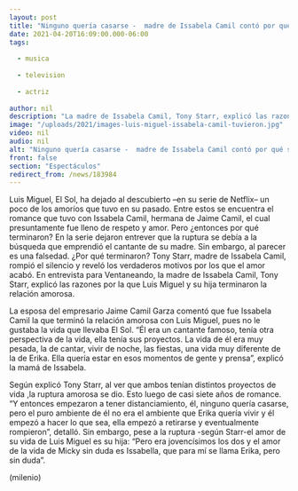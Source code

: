 ```yaml
---
layout: post
title: "Ninguno quería casarse -  madre de Issabela Camil contó por qué su hija terminó con Luis Miguel"
date: 2021-04-20T16:09:00.000-06:00
tags:
  
  - musica
  
  - television
  
  - actriz
  
author: nil
description: "La madre de Issabela Camil, Tony Starr, explicó las razones por la que Luis Miguel y su hija terminaron la relación amorosa. ¿Infidelidad? ¿Por buscar a su madre? ¿Qué fue lo que pasó? "
image: "/uploads/2021/images-luis-miguel-issabela-camil-tuvieron.jpg"
video: nil
audio: nil
alt: "Ninguno quería casarse -  madre de Issabela Camil contó por qué su hija terminó con Luis Miguel"
front: false
section: "Espectáculos"
redirect_from: /news/183984
---
```


Luis Miguel, El Sol, ha dejado al descubierto –en su serie de Netflix– un poco de los amoríos que tuvo en su pasado. Entre estos se encuentra el romance que tuvo con Issabela Camil, hermana de Jaime Camil, el cual presuntamente fue lleno de respeto y amor. Pero ¿entonces por qué terminaron? En la serie dejaron entrever que la ruptura se debía a la búsqueda que emprendió el cantante de su madre. Sin embargo, al parecer es una falsedad. ¿Por qué terminaron? Tony Starr, madre de Issabela Camil, rompió el silencio y reveló los verdaderos motivos por los que el amor acabó. En entrevista para Ventaneando, la madre de Issabela Camil, Tony Starr, explicó las razones por la que Luis Miguel y su hija terminaron la relación amorosa. 

La esposa del empresario Jaime Camil Garza comentó que fue Issabela Camil la que terminó la relación amorosa con Luis Miguel, pues no le gustaba la vida que llevaba El Sol. “Él era un cantante famoso, tenía otra perspectiva de la vida, ella tenía sus proyectos. La vida de él era muy pesada, la de cantar, vivir de noche, las fiestas, una vida muy diferente de la de Erika. Ella quería estar en esos momentos de gente y prensa”, explicó la mamá de Issabela. 

Según explicó Tony Starr, al ver que ambos tenían distintos proyectos de vida ,la ruptura amorosa se dio. Esto luego de casi siete años de romance. “Y entonces empezaron a tener distanciamiento, él, ninguno quería casarse, pero el puro ambiente de él no era el ambiente que Erika quería vivir y él empezó a hacer lo que sea, ella empezó a retirarse y eventualmente rompieron”, detalló. Sin embargo, pese a la ruptura -según Starr-el amor de su vida de Luis Miguel es su hija: “Pero era jovencísimos los dos y el amor de la vida de Micky sin duda es Issabella, que para mí se llama Erika, pero sin duda”. 

(milenio)
